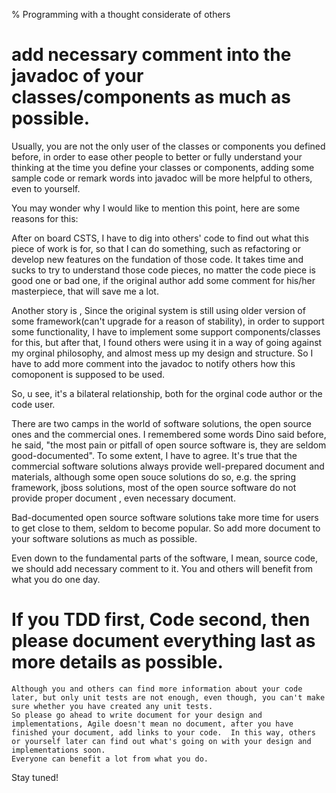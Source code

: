 % Programming with a thought considerate of others

# add necessary comment into the javadoc of your classes/components as much as possible. 
Usually, you are not the only user of the classes or components you defined before, in order to ease other people to better or fully understand your thinking at the time you define your classes or components, adding some sample code or remark words into javadoc will be more helpful to others, even to yourself.
 
You may wonder why I would like to mention this point, here are some reasons for this:
 
After on board CSTS, I have to dig into others' code to find out what this piece of work is for, so that I can do something, such as refactoring or develop new features on the fundation of those code. It takes time and sucks to try to understand those code pieces, no matter the code piece is good one or bad one, if the original author add some comment for his/her masterpiece, that will save me a lot.

Another story is , Since the original system is still using older version of some framework(can't upgrade for a reason of stability), in order to support some functionality, I have to implement some support components/classes for this, but after that, I found others were using it in a way of going against my orginal philosophy, and almost mess up my design and structure. So I have to add more comment into the javadoc to notify others how this comoponent is supposed to be used.
 
So, u see, it's a bilateral relationship, both for the orginal code author or the code user.
 
There are two camps in the world of software solutions, the open source ones and the commercial ones. I remembered some words Dino said before, he said, "the most pain or pitfall of open source software is, they are seldom good-documented". To some extent, I have to agree. It's true that the commercial software solutions always provide well-prepared document and materials,  although some open souce solutions do so, e.g. the spring framework, jboss solutions, most of the open source software do not provide proper document , even necessary document.

Bad-documented open source software solutions take more time for users to get close to them, seldom to become popular. So add more document to your software solutions as much as possible.

Even down to the fundamental parts of the software, I mean, source code, we should add necessary comment to it. You and others will benefit from what you do one day.

# If you TDD first, Code second, then please document everything last as more details as possible.
 
    Although you and others can find more information about your code later, but only unit tests are not enough, even though, you can't make sure whether you have created any unit tests. 
    So please go ahead to write document for your design and implementations, Agile doesn't mean no document, after you have finished your document, add links to your code.  In this way, others or yourself later can find out what's going on with your design and implementations soon.
    Everyone can benefit a lot from what you do.
 
Stay tuned!
